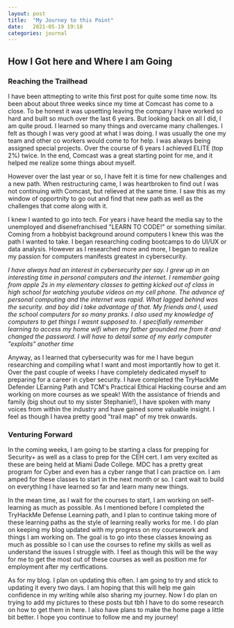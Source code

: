 ```yaml
---
layout: post
title:  "My Journey to this Point"
date:   2021-05-19 19:18
categories: journal
---
```


## How I Got here and Where I am Going

### Reaching the Trailhead
I have been attmepting to write this first post for quite some time now.
Its been about about three weeks since my time at Comcast has come to a close. To be honest it was upsetting leaving the company I have worked so hard and built so much over the last 6 years. But looking back on all I did, I am quite proud. I learned so many things and overcame many challenges. I felt as though I was very good at what I was doing. I was usually the one my team and other co workers would come to for help. I was always being assigned special projects. Over the course of 6 years I achieved ELITE (top 2%) twice. In the end, Comcast was a great starting point for me, and it helped me realize some things about myself.

However over the last year or so, I have felt it is time for new challenges and a new path.
When restructuring came, I was heartbroken to find out I was not continuing with Comcast, but relieved at the same time.
I saw this as my window of opportnity to go out and find that new path as well as the challenges that come along with it.

I knew I wanted to go into tech. For years i have heard the media say to the unemployed and disenefranchised "LEARN TO CODE!" or something similar. Coming from a hobbyist background around computers I knew this was the path I wanted to take. I began researching coding bootcamps to do UI/UX or data analysis. However as I researched more and more, I began to realize my passion for computers manifests greatest in cybersecurity.

<i>I have always had an interest in cybersecurity per say. I grew up in an interesting time in personal computers and the internet. I remember going from apple 2s in my elementary classes to getting kicked out of class in high school for watching youtube videos on my cell phone. The advance of personal computing and the internet was rapid. What lagged behind was the security. and boy did i take advantage of that. My friends and I, used the school computers for so many pranks. I also used my knowledge of computers to get things I wasnt supposed to. I specifially remember learning to access my home wifi when my father grounded me from it and changed the password. I will have to detail some of my early computer "exploits" another time </i>

Anyway, as I learned that cybersecurity was for me I have begun researching and compiling what I want and most importantly how to get it. Over the past couple of weeks I have completely dedicated myself to preparing for a career in cyber security. I have completed the TryHackMe Defender LEarning Path and TCM's Practical Ethical Hacking course and am working on more courses as we speak! With the assistance of friends and family (big shout out to my sister Stephanie!), I have spoken with many voices from within the industry and have gained some valuable insight. I feel as though I havea pretty good "trail map" of my trek onwards.

### Venturing Forward

In the coming weeks, I am going to be starting a class for prepping for Security+ as well as a class to prep for the CEH cert. I am very excited as these are being held at Miami Dade College. MDC has a pretty great program for Cyber and even has a cyber range that I can practice on. I am amped for these classes to start in the next month or so. I cant wait to build on everything I have learned so far and learn many new things.

In the mean time, as I wait for the courses to start, I am working on self-learning as much as possible. As I mentioned before I completed the TryHackMe Defense Learning path, and I plan to continue taking more of these learning paths as the style of learning really works for me. I do plan on keeping my blog updated with my progress on my coursework and things I am working on. The goal is to go into these classes knowing as much as possible so I can use the courses to refine my skills as well as understand the issues I struggle with. I feel as though this will be the way for me to get the most out of these courses as well as position me for employment after my certfications.

As for my blog. I plan on updating this often. I am going to try and stick to updating it every two days. I am hoping that this will help me gain confidence in my writing while also sharing my journey. Now I do plan on trying to add my pictures to these posts but tbh I have to do some research on how to get them in here. I also have plans to make the home page a little bit better. I hope you continue to follow me and my journey!
